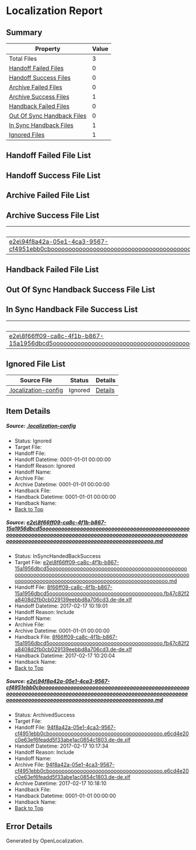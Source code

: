 # <a name='report-top'></a> Localization Report

## Summary
 Property | Value 
 -------- | ----- 
 Total Files | 3
[ Handoff Failed Files ](#handoff-failed-list)| 0
[ Handoff Success Files ](#handoff-success-list)| 0
[ Archive Failed Files ](#archive-failed-list)| 0
[ Archive Success Files ](#archive-success-list)| 1
[ Handback Failed Files ](#handback-failed-list)| 0
[ Out Of Sync Handback Files ](#outofsync-handback-success-list)| 0
[ In Sync Handback Files ](#insync-handback-success-list)| 1
[ Ignored Files ](#ignored-list)| 1

## <a name='handoff-failed-list'></a> Handoff Failed File List

## <a name='handoff-success-list'></a> Handoff Success File List

## <a name='archive-failed-list'></a> Archive Failed File List

## <a name='archive-success-list'></a> Archive Success File List
 Source File | Status | Details 
 ----------- | ------ | ------- 
 [e2e\94f8a42a-05e1-4ca3-9567-cf4951ebb0cboooooooooooooooooooooooooooooooooooooooooooooooooooooooooooooooooooooooooooooooooooooooooooooooooooooooooooooooooooooooooooooooooooooooooooooooooooooooo.md](https://github.com/OpenLocalizationTestOrg/ol-test0/blob/dfd1f140332a529d01a96b7ca8e8924f2d517931/e2e/94f8a42a-05e1-4ca3-9567-cf4951ebb0cboooooooooooooooooooooooooooooooooooooooooooooooooooooooooooooooooooooooooooooooooooooooooooooooooooooooooooooooooooooooooooooooooooooooooooooooooooooooo.md) | ArchivedSuccess | [Details](#c9a1d40da4dd71729154f8961bf41743fddf20a72)

## <a name='handback-failed-list'></a> Handback Failed File List

## <a name='outofsync-handback-success-list'></a> Out Of Sync Handback Success File List

## <a name='insync-handback-success-list'></a> In Sync Handback File Success List
 Source File | Status | Details 
 ----------- | ------ | ------- 
 [e2e\8f66ff09-ca8c-4f1b-b867-15a1956dbcd5oooooooooooooooooooooooooooooooooooooooooooooooooooooooooooooooooooooooooooooooooooooooooooooooooooooooooooooooooooooooooooooooooooooooooooooooooooooooo.md](https://github.com/OpenLocalizationTestOrg/ol-test0/blob/d79e78a65691a05c0f2ab20a5a9169458e8d1331/e2e/8f66ff09-ca8c-4f1b-b867-15a1956dbcd5oooooooooooooooooooooooooooooooooooooooooooooooooooooooooooooooooooooooooooooooooooooooooooooooooooooooooooooooooooooooooooooooooooooooooooooooooooooooo.md) | InSyncHandedBackSuccess | [Details](#1d248f9b6781da4297a0acafb825e636b9bc319c1)

## <a name='ignored-list'></a> Ignored File List
 Source File | Status | Details 
 ----------- | ------ | ------- 
 [.localization-config](https://github.com/OpenLocalizationTestOrg/ol-test0/blob/d79e78a65691a05c0f2ab20a5a9169458e8d1331/.localization-config) | Ignored | [Details](#cb0632cf59c1387fc1742bfb9fa3c47f87e2e5c90)

## Item Details
##### <a name='cb0632cf59c1387fc1742bfb9fa3c47f87e2e5c90'></a> Source: [.localization-config](https://github.com/OpenLocalizationTestOrg/ol-test0/blob/d79e78a65691a05c0f2ab20a5a9169458e8d1331/.localization-config)
* Status: Ignored
* Target File: 
* Handoff File: 
* Handoff Datetime: 0001-01-01 00:00:00
* Handoff Reason: Ignored
* Handoff Name: 
* Archive File: 
* Archive Datetime: 0001-01-01 00:00:00
* Handback File: 
* Handback Datetime: 0001-01-01 00:00:00
* Handback Name: 
* [Back to Top](#report-top)

##### <a name='1d248f9b6781da4297a0acafb825e636b9bc319c1'></a> Source: [e2e\8f66ff09-ca8c-4f1b-b867-15a1956dbcd5oooooooooooooooooooooooooooooooooooooooooooooooooooooooooooooooooooooooooooooooooooooooooooooooooooooooooooooooooooooooooooooooooooooooooooooooooooooooo.md](https://github.com/OpenLocalizationTestOrg/ol-test0/blob/d79e78a65691a05c0f2ab20a5a9169458e8d1331/e2e/8f66ff09-ca8c-4f1b-b867-15a1956dbcd5oooooooooooooooooooooooooooooooooooooooooooooooooooooooooooooooooooooooooooooooooooooooooooooooooooooooooooooooooooooooooooooooooooooooooooooooooooooooo.md)
* Status: InSyncHandedBackSuccess
* Target File: [e2e\8f66ff09-ca8c-4f1b-b867-15a1956dbcd5oooooooooooooooooooooooooooooooooooooooooooooooooooooooooooooooooooooooooooooooooooooooooooooooooooooooooooooooooooooooooooooooooooooooooooooooooooooooo.md](https://github.com/OpenLocalizationTestOrg/ol-test4-dede/blob/24b1a3af63448b67e6076f693d0af59dd0e39c21/e2e/8f66ff09-ca8c-4f1b-b867-15a1956dbcd5oooooooooooooooooooooooooooooooooooooooooooooooooooooooooooooooooooooooooooooooooooooooooooooooooooooooooooooooooooooooooooooooooooooooooooooooooooooooo.md)
* Handoff File: [8f66ff09-ca8c-4f1b-b867-15a1956dbcd5ooooooooooooooooooooooooooooooooooooo.fb47c82f2a8408d2fb0cb029139eebbd8a706cd3.de-de.xlf](https://github.com/OpenLocalizationTestOrg/ol-test4-handoff/blob/f5a3db02eafc7a43493b4207accf77050a269c37/ol-handoff/OpenLocalizationTestOrg/ol-test4-dede/xinjiang/ht/8f66ff09-ca8c-4f1b-b867-15a1956dbcd5ooooooooooooooooooooooooooooooooooooo.fb47c82f2a8408d2fb0cb029139eebbd8a706cd3.de-de.xlf)
* Handoff Datetime: 2017-02-17 10:19:01
* Handoff Reason: Include
* Handoff Name: 
* Archive File: 
* Archive Datetime: 0001-01-01 00:00:00
* Handback File: [8f66ff09-ca8c-4f1b-b867-15a1956dbcd5ooooooooooooooooooooooooooooooooooooo.fb47c82f2a8408d2fb0cb029139eebbd8a706cd3.de-de.xlf](https://github.com/OpenLocalizationTestOrg/ol-test4-handback/blob/b7d4e231896130213f4ded49a8f3bfd6e1ace298/ol-handback/OpenLocalizationTestOrg/ol-test4-dede/xinjiang/ht/8f66ff09-ca8c-4f1b-b867-15a1956dbcd5ooooooooooooooooooooooooooooooooooooo.fb47c82f2a8408d2fb0cb029139eebbd8a706cd3.de-de.xlf)
* Handback Datetime: 2017-02-17 10:20:04
* Handback Name: 
* [Back to Top](#report-top)

##### <a name='c9a1d40da4dd71729154f8961bf41743fddf20a72'></a> Source: [e2e\94f8a42a-05e1-4ca3-9567-cf4951ebb0cboooooooooooooooooooooooooooooooooooooooooooooooooooooooooooooooooooooooooooooooooooooooooooooooooooooooooooooooooooooooooooooooooooooooooooooooooooooooo.md](https://github.com/OpenLocalizationTestOrg/ol-test0/blob/dfd1f140332a529d01a96b7ca8e8924f2d517931/e2e/94f8a42a-05e1-4ca3-9567-cf4951ebb0cboooooooooooooooooooooooooooooooooooooooooooooooooooooooooooooooooooooooooooooooooooooooooooooooooooooooooooooooooooooooooooooooooooooooooooooooooooooooo.md)
* Status: ArchivedSuccess
* Target File: 
* Handoff File: [94f8a42a-05e1-4ca3-9567-cf4951ebb0cbooooooooooooooooooooooooooooooooooooo.e6cd4e20c0e63ef6feadd5f33abe1ac0854c1803.de-de.xlf](https://github.com/OpenLocalizationTestOrg/ol-test4-handoff/blob/8fde9c9e669013161bf5c156d1a26f7f818a0cbc/ol-handoff/OpenLocalizationTestOrg/ol-test4-dede/xinjiang/ht/94f8a42a-05e1-4ca3-9567-cf4951ebb0cbooooooooooooooooooooooooooooooooooooo.e6cd4e20c0e63ef6feadd5f33abe1ac0854c1803.de-de.xlf)
* Handoff Datetime: 2017-02-17 10:17:34
* Handoff Reason: Include
* Handoff Name: 
* Archive File: [94f8a42a-05e1-4ca3-9567-cf4951ebb0cbooooooooooooooooooooooooooooooooooooo.e6cd4e20c0e63ef6feadd5f33abe1ac0854c1803.de-de.xlf](https://github.com/OpenLocalizationTestOrg/ol-test4-handoff/blob/c8597fafa4df46631b3e69e9c91b51c310779dbc/ol-archive/OpenLocalizationTestOrg/ol-test4-dede/xinjiang/ht/94f8a42a-05e1-4ca3-9567-cf4951ebb0cbooooooooooooooooooooooooooooooooooooo.e6cd4e20c0e63ef6feadd5f33abe1ac0854c1803.de-de.xlf)
* Archive Datetime: 2017-02-17 10:18:10
* Handback File: 
* Handback Datetime: 0001-01-01 00:00:00
* Handback Name: 
* [Back to Top](#report-top)


## Error Details

Generated by OpenLocalization.
